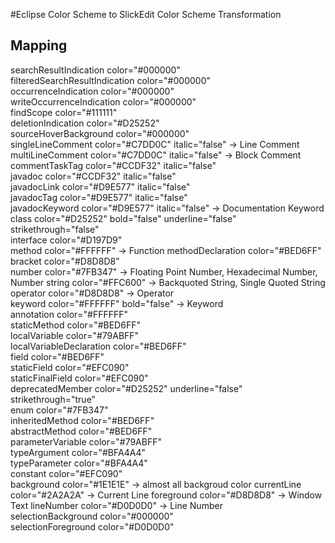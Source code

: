 #Eclipse Color Scheme to SlickEdit Color Scheme Transformation

## Mapping  

searchResultIndication color="#000000"  
filteredSearchResultIndication color="#000000"  
occurrenceIndication color="#000000"  
writeOccurrenceIndication color="#000000"  
findScope color="#111111"   
deletionIndication color="#D25252"   
sourceHoverBackground color="#000000"   
singleLineComment color="#C7DD0C" italic="false"  -> Line Comment  
multiLineComment color="#C7DD0C" italic="false"  -> Block Comment
commentTaskTag color="#CCDF32" italic="false"   
javadoc color="#CCDF32" italic="false"   
javadocLink color="#D9E577" italic="false"   
javadocTag color="#D9E577" italic="false"   
javadocKeyword color="#D9E577" italic="false"   -> Documentation Keyword
class color="#D25252" bold="false" underline="false" strikethrough="false"   
interface color="#D197D9"   
method color="#FFFFFF" -> Function
methodDeclaration color="#BED6FF"   
bracket color="#D8D8D8"   
number color="#7FB347"  -> Floating Point Number,  Hexadecimal Number, Number
string color="#FFC600"   -> Backquoted String,  Single Quoted String
operator color="#D8D8D8"  -> Operator  
keyword color="#FFFFFF" bold="false"  -> Keyword   
annotation color="#FFFFFF"   
staticMethod color="#BED6FF"   
localVariable color="#79ABFF"   
localVariableDeclaration color="#BED6FF"   
field color="#BED6FF"   
staticField color="#EFC090"   
staticFinalField color="#EFC090"   
deprecatedMember color="#D25252" underline="false" strikethrough="true"   
enum color="#7FB347"   
inheritedMethod color="#BED6FF"   
abstractMethod color="#BED6FF"   
parameterVariable color="#79ABFF"   
typeArgument color="#BFA4A4"   
typeParameter color="#BFA4A4"   
constant color="#EFC090"   
background color="#1E1E1E"   -> almost all backgroud color
currentLine color="#2A2A2A"  -> Current Line
foreground color="#D8D8D8"   -> Window Text
lineNumber color="#D0D0D0"   -> Line Number   
selectionBackground color="#000000"   
selectionForeground color="#D0D0D0"   